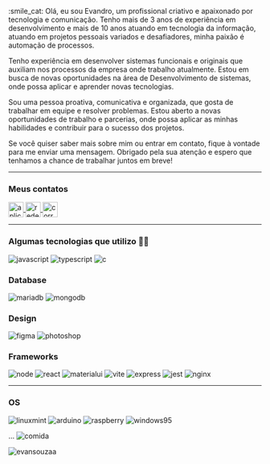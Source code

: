 <div>
:smile_cat:
Olá, eu sou Evandro, um profissional criativo e apaixonado por tecnologia e comunicação. Tenho mais de 3 anos de experiência em desenvolvimento e mais de 10 anos atuando em tecnologia da informação, atuando em projetos pessoais variados e desafiadores, minha paixão é automação de processos.

Tenho experiência em desenvolver sistemas funcionais e originais que auxiliam nos processos da empresa onde trabalho atualmente. Estou em busca de novas oportunidades na área de Desenvolvimento de sistemas, onde possa aplicar e aprender novas tecnologias.

Sou uma pessoa proativa, comunicativa e organizada, que gosta de trabalhar em equipe e resolver problemas. Estou aberto a novas oportunidades de trabalho e parcerias, onde possa aplicar as minhas habilidades e contribuir para o sucesso dos projetos.

Se você quiser saber mais sobre mim ou entrar em contato, fique à vontade para me enviar uma mensagem. Obrigado pela sua atenção e espero que tenhamos a chance de trabalhar juntos em breve!
</div>

___
<div>
<h3 align="left">Meus contatos</h3>  
<a  href="https://api.whatsapp.com/send?phone=5524988441050&text=Ol%C3%A1,%20Encontrei%20seu%20contato%20no%20GitHub!" target="_blank"><img  align="center" alt="aplicatito de mensagem whatsapp" height="30" src="https://img.shields.io/badge/WhatsApp-25D366?style=for-the-badge&logo=whatsapp&logoColor=white">
</a>

<a  href="https://www.linkedin.com/in/evansouzaa/" target="_blank">
<img align="center" alt="rede social de trabalhadores" height="30" src="https://img.shields.io/badge/LinkedIn-0077B5?style=for-the-badge&logo=linkedin&logoColor=white"/>
</a>

<a  href="mailto:evandro.souza.pereira@gmail.com" target="_blank">
<img align="center" height="30" alt="correio eletrônico"  src="https://img.shields.io/badge/Gmail-D14836?style=for-the-badge&logo=gmail&logoColor=white"/>
</a>
</div>

___
<div>

### Algumas tecnologias que utilizo :man_technologist:

<img  alt="javascript"  src="https://img.shields.io/badge/JavaScript-323330?style=for-the-badge&logo=javascript&logoColor=F7DF1E"/>

<img  alt="typescript"  src="https://img.shields.io/badge/TypeScript-007ACC?style=for-the-badge&logo=typescript&logoColor=white"/>

<img  alt="c"  src="https://img.shields.io/badge/C-00599C?style=for-the-badge&logo=c&logoColor=white"/>


### Database
<img  alt="mariadb"  src="https://img.shields.io/badge/MariaDB-003545?style=for-the-badge&logo=mariadb&logoColor=white"/>

<img  alt="mongodb"  src="https://img.shields.io/badge/MongoDB-4EA94B?style=for-the-badge&logo=mongodb&logoColor=white"/>


### Design
<img  alt="figma"  src="https://img.shields.io/badge/Figma-F24E1E?style=for-the-badge&logo=figma&logoColor=white"/>

<img  alt="photoshop"  src="https://img.shields.io/badge/Adobe%20Photoshop-31A8FF?style=for-the-badge&logo=Adobe%20Photoshop&logoColor=black"/>


### Frameworks
<img  alt="node"  src="https://img.shields.io/badge/Node.js-339933?style=for-the-badge&logo=nodedotjs&logoColor=white"/>

<img  alt="react"  src="https://img.shields.io/badge/React-20232A?style=for-the-badge&logo=react&logoColor=61DAFB"/>

<img  alt="materialui"  src="https://img.shields.io/badge/Material%20UI-007FFF?style=for-the-badge&logo=mui&logoColor=white"/>

<img  alt="vite"  src="https://img.shields.io/badge/Vite-B73BFE?style=for-the-badge&logo=vite&logoColor=FFD62E"/>

<img  alt="express"  src="https://img.shields.io/badge/Express.js-000000?style=for-the-badge&logo=express&logoColor=white"/>

<img  alt="jest"  src="https://img.shields.io/badge/Jest-C21325?style=for-the-badge&logo=jest&logoColor=white"/>

<img  alt="nginx"  src="https://img.shields.io/badge/Nginx-009639?style=for-the-badge&logo=nginx&logoColor=white"/>

___

### OS
<img  alt="linuxmint"  src="https://img.shields.io/badge/Linux_Mint-87CF3E?style=for-the-badge&logo=linux-mint&logoColor=white"/>

<img  alt="arduino"  src="https://img.shields.io/badge/Arduino-00979D?style=for-the-badge&logo=Arduino&logoColor=white"/>

<img  alt="raspberry"  src="https://img.shields.io/badge/Raspberry%20Pi-A22846?style=for-the-badge&logo=Raspberry%20Pi&logoColor=white"/>

<img  alt="windows95"  src="https://img.shields.io/badge/Windows_95-008080?style=for-the-badge&logo=windows-95&logoColor=white"/>

...
<img  alt="comida"  src="https://img.shields.io/badge/McDonald's-FBC817?style=for-the-badge&logo=McDonald's&logoColor=white"/>

<p align="left"> <img src="https://komarev.com/ghpvc/?username=evansouzaa&label=Profile%20views&color=0e75b6&style=flat" alt="evansouzaa" /> </p>
</div>
